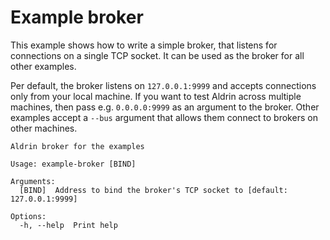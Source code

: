 # Example broker

This example shows how to write a simple broker, that listens for connections on a single TCP
socket. It can be used as the broker for all other examples.

Per default, the broker listens on `127.0.0.1:9999` and accepts connections only from your local
machine. If you want to test Aldrin across multiple machines, then pass e.g. `0.0.0.0:9999` as an
argument to the broker. Other examples accept a `--bus` argument that allows them connect to brokers
on other machines.

```
Aldrin broker for the examples

Usage: example-broker [BIND]

Arguments:
  [BIND]  Address to bind the broker's TCP socket to [default: 127.0.0.1:9999]

Options:
  -h, --help  Print help
```
